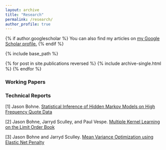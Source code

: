 ```yaml
---
layout: archive
title: "Research"
permalink: /research/
author_profile: true
---
```


{% if author.googlescholar %}
  You can also find my articles on <u><a href="{{author.googlescholar}}">my Google Scholar profile</a>.</u>
{% endif %}

{% include base_path %}

{% for post in site.publications reversed %}
  {% include archive-single.html %}
{% endfor %}


### Working Papers

### Technical Reports

[1] Jason Bohne. [Statistical Inference of Hidden Markov Models on High Frequency Quote Data](/files/si_tr.pdf)


[2] Jason Bohne, Jarryd Sculley, and Paul Vespe. [Multiple Kernel Learning on the Limit Order Book](/files/mkl_tr.pdf)


[3] Jason Bohne and Jarryd Sculley. [Mean Variance Optimization using Elastic Net Penalty](/files/mvo_tr.pdf)
